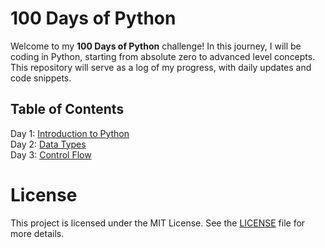 # 100 Days of Python

Welcome to my **100 Days of Python** challenge! In this journey, I will be coding in Python, starting from absolute zero to advanced level concepts. This repository will serve as a log of my progress, with daily updates and code snippets.

## Table of Contents
Day 1: [Introduction to Python](./Day%201) <br>
Day 2: [Data Types](./Day%202) <br>
Day 3: [Control Flow](./Day%203) <br>

# License

This project is licensed under the MIT License. See the [LICENSE](LICENSE) file for more details.